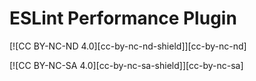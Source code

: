 # ESLint Performance Plugin

[![CC BY-NC-ND 4.0][cc-by-nc-nd-shield]][cc-by-nc-nd]

[![CC BY-NC-SA 4.0][cc-by-nc-sa-shield]][cc-by-nc-sa]

